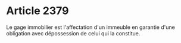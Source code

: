 # Article 2379

Le gage immobilier est l'affectation d'un immeuble en garantie d'une obligation avec dépossession de celui qui la constitue.
